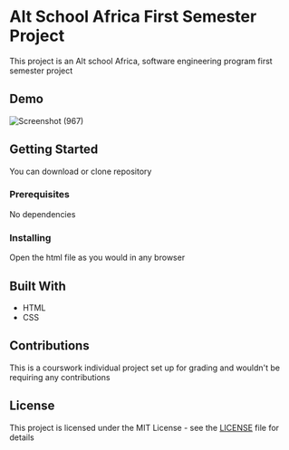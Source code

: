 # Alt School Africa First Semester Project 

This project is an Alt school Africa, software engineering program first semester project

## Demo
![Screenshot (967)](https://github.com/lovedayikegbulam/altschool-wp-pusher-checkout/assets/52139091/ca519d34-884c-42c5-8304-ab9e187bac2b)



## Getting Started

You can download or clone repository

### Prerequisites

No dependencies 

### Installing

Open the html file as you would in any browser

## Built With

* HTML
* CSS

## Contributions
This is a courswork individual project set up for grading and wouldn't be requiring any contributions

## License
This project is licensed under the MIT License - see the [LICENSE](LICENSE) file for details



